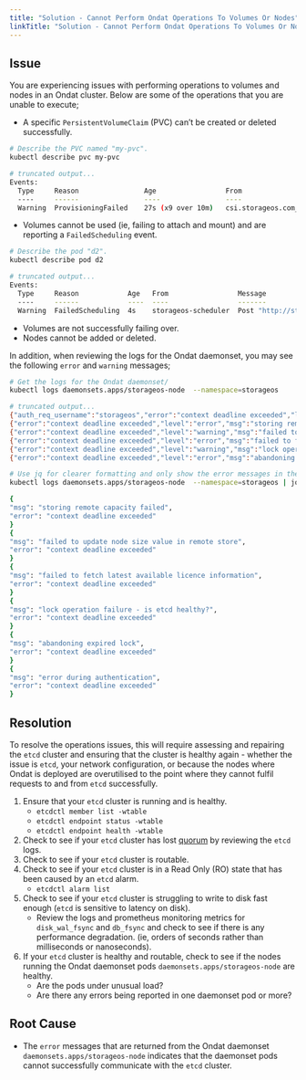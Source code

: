 ```yaml
---
title: "Solution - Cannot Perform Ondat Operations To Volumes Or Nodes"
linkTitle: "Solution - Cannot Perform Ondat Operations To Volumes Or Nodes"
---
```


## Issue

You are experiencing issues with performing operations to volumes and nodes in an Ondat cluster. Below are some of the operations that you are unable to execute;
- A specific `PersistentVolumeClaim` (PVC) can’t be created or deleted successfully.

```bash
# Describe the PVC named "my-pvc".
kubectl describe pvc my-pvc

# truncated output...
Events:
  Type     Reason                Age                 From                                                                                         Message
  ----     ------                ----                ----                                                                                         -------
  Warning  ProvisioningFailed    27s (x9 over 10m)   csi.storageos.com_storageos-csi-helper-f7569f986-6prpq_debad2f4-27a8-4033-81af-7fb2e338afd4  failed to provision volume with StorageClass "storageos": rpc error: code = DeadlineExceeded desc = context deadline exceeded
```

- Volumes cannot be used (ie, failing to attach and mount) and are reporting a `FailedScheduling` event.

```bash
# Describe the pod "d2".
kubectl describe pod d2

# truncated output...
Events:
  Type     Reason            Age   From                 Message
  ----     ------            ----  ----                 -------
  Warning  FailedScheduling  4s    storageos-scheduler  Post "http://storageos:5705/v2/k8s/scheduler/filter": context deadline exceeded (Client.Timeout exceeded while awaiting headers)
```

- Volumes are not successfully failing over.
- Nodes cannot be added or deleted.

In addition, when reviewing the logs for the Ondat daemonset, you may see the following `error` and `warning` messages;

```bash
# Get the logs for the Ondat daemonset/
kubectl logs daemonsets.apps/storageos-node  --namespace=storageos

# truncated output...
{"auth_req_username":"storageos","error":"context deadline exceeded","level":"error","msg":"error while performing login","req_id":"4ba51f16-0f69-4b4f-bb83-0d7f9b58ff0c","req_ip":"10.73.0.217:49118","req_xff":"","time":"2022-02-13T18:48:54.796090712Z"}
{"error":"context deadline exceeded","level":"error","msg":"storing remote capacity failed","node_id":"d8d3d8dc-c3cd-4f97-86fb-4706d01dff33","time":"2022-02-13T18:49:03.674273759Z"}
{"error":"context deadline exceeded","level":"warning","msg":"failed to update node size value in remote store","node_id":"d8d3d8dc-c3cd-4f97-86fb-4706d01dff33","time":"2022-02-13T18:49:03.674370036Z"}
{"error":"context deadline exceeded","level":"error","msg":"failed to fetch latest available licence information","time":"2022-02-13T18:49:03.675980929Z"}
{"error":"context deadline exceeded","level":"warning","msg":"lock operation failure - is etcd healthy?","node_id":"d8d3d8dc-c3cd-4f97-86fb-4706d01dff33","store_lock_key":"storageos/default/v1/locks/node/d8d3d8dc-c3cd-4f97-86fb-4706d01dff33","time":"2022-02-13T18:49:11.026773582Z"}
{"error":"context deadline exceeded","level":"error","msg":"abandoning expired lock","node_id":"d8d3d8dc-c3cd-4f97-86fb-4706d01dff33","store_lock_key":"storageos/default/v1/locks/node/d8d3d8dc-c3cd-4f97-86fb-4706d01dff33","time":"2022-02-13T18:49:11.026865788Z"}

# Use jq for clearer formatting and only show the error messages in the daemonset pods.
kubectl logs daemonsets.apps/storageos-node  --namespace=storageos | jq '{msg: .msg, error: .error}'

{
"msg": "storing remote capacity failed",
"error": "context deadline exceeded"
}
{
"msg": "failed to update node size value in remote store",
"error": "context deadline exceeded"
}
{
"msg": "failed to fetch latest available licence information",
"error": "context deadline exceeded"
}
{
"msg": "lock operation failure - is etcd healthy?",
"error": "context deadline exceeded"
}
{
"msg": "abandoning expired lock",
"error": "context deadline exceeded"
}
{
"msg": "error during authentication",
"error": "context deadline exceeded"
}
```

## Resolution

To resolve the operations issues, this will require assessing and repairing the  `etcd`  cluster and ensuring that the cluster is healthy again - whether the issue is `etcd`, your network configuration, or because the nodes where Ondat is deployed are overutilised to the point where they cannot fulfil requests to and from `etcd` successfully.

1. Ensure that your `etcd` cluster is running and is healthy.
    - `etcdctl member list -wtable`
    - `etcdctl endpoint status -wtable`
    - `etcdctl endpoint health -wtable`
1. Check to see if your `etcd` cluster has lost [quorum](https://en.wikipedia.org/wiki/Quorum) by reviewing the `etcd` logs.
1. Check to see if your `etcd` cluster is routable.
1. Check to see if your `etcd` cluster is in a Read Only (RO) state that has been caused by an `etcd` alarm.
    - `etcdctl alarm list`
1. Check to see if your `etcd` cluster is struggling to write to disk fast enough (`etcd` is sensitive to latency on disk).
    - Review the logs and prometheus monitoring metrics for `disk_wal_fsync` and `db_fsync` and check to see if there is any performance degradation. (ie, orders of seconds rather than milliseconds or nanoseconds).
1. If your `etcd` cluster is healthy and routable, check to see if the nodes running the Ondat daemonset pods `daemonsets.apps/storageos-node` are healthy.
    - Are the pods under unusual load?
    - Are there any errors being reported in one daemonset pod or more?

## Root Cause

- The `error` messages that are returned from the Ondat daemonset `daemonsets.apps/storageos-node` indicates that the daemonset pods cannot successfully communicate with the `etcd` cluster.
